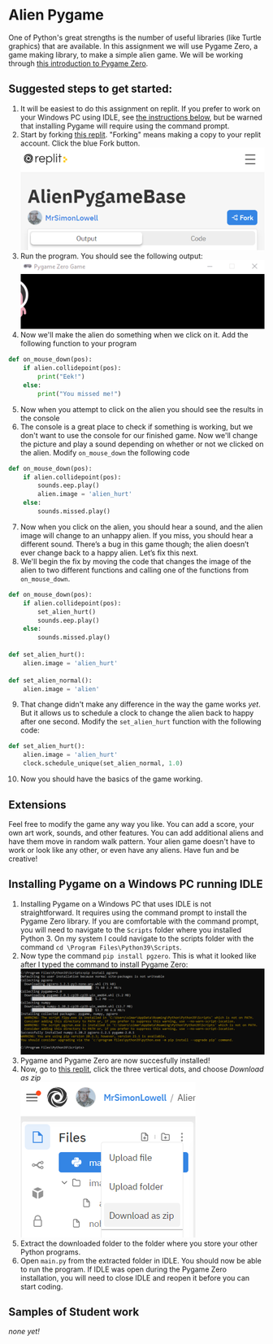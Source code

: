 Alien Pygame
===========
One of Python's great strengths is the number of useful libraries (like Turtle graphics) that are available. In this assignment we will use Pygame Zero, a game making library, to make a simple alien game. We will be working through [this introduction to Pygame Zero](https://pygame-zero.readthedocs.io/en/stable/introduction.html).

Suggested steps to get started:
---------------------------------
1. It will be easiest to do this assignment on replit. If you prefer to work on your Windows PC using IDLE, see [the instructions below](#installing-pygame-on-a-windows-pc-running-idle), but be warned that installing Pygame will require using the command prompt. 
2. Start by forking [this replit](https://replit.com/@MrSimonLowell/AlienPygameBase). "Forking" means making a copy to your replit account. Click the blue Fork button.   
![](ForkButton.PNG)   
3. Run the program. You should see the following output:   
![](StartProgram.gif)    
4. Now we'll make the alien do something when we click on it. Add the following function to your program   
```python
def on_mouse_down(pos):
    if alien.collidepoint(pos):
        print("Eek!")
    else:
        print("You missed me!")
``` 
5. Now when you attempt to click on the alien you should see the results in the console
6. The console is a great place to check if something is working, but we don't want to use the console for our finished game. Now we'll change the picture and play a sound depending on whether or not we clicked on the alien. Modify `on_mouse_down` the following code
```python
def on_mouse_down(pos):
    if alien.collidepoint(pos):
        sounds.eep.play()
        alien.image = 'alien_hurt'
    else:
        sounds.missed.play()
```
7. Now when you click on the alien, you should hear a sound, and the alien image will change to an unhappy alien. If you miss, you should hear a different sound. There’s a bug in this game though; the alien doesn’t ever change back to a happy alien. Let’s fix this next.
8. We'll begin the fix by moving the code that changes the image of the alien to two different functions and calling one of the functions from `on_mouse_down`.
```python
def on_mouse_down(pos):
    if alien.collidepoint(pos):
        set_alien_hurt()
        sounds.eep.play()
    else:
        sounds.missed.play()
        
def set_alien_hurt():
    alien.image = 'alien_hurt'

def set_alien_normal():
    alien.image = 'alien'
```
9. That change didn't make any difference in the way the game works *yet*. But it allows us to schedule a clock to change the alien back to happy after one second. Modify the `set_alien_hurt` function with the following code:
```python
def set_alien_hurt():
    alien.image = 'alien_hurt'
    clock.schedule_unique(set_alien_normal, 1.0)
```
10. Now you should have the basics of the game working.

Extensions
----------------------------------------------
Feel free to modify the game any way you like. You can add a score, your own art work, sounds, and other features. You can add additional aliens and have them move in random walk pattern. Your alien game doesn't have to work or look like any other, or even have any aliens. Have fun and be creative!

Installing Pygame on a Windows PC running IDLE
----------------------------------------------
1. Installing Pygame on a Windows PC that uses IDLE is not straightforward. It requires using the command prompt to install the Pygame Zero library. If you are comfortable with the command prompt, you will need to navigate to the `Scripts` folder where you installed Python 3. On my system I could navigate to the scripts folder with the command `cd \Program Files\Python39\Scripts`.
2. Now type the command `pip install pgzero`. This is what it looked like after I typed the command to install Pygame Zero:   
   ![](InstallingPgzeroWindows.PNG)
4. Pygame and Pygame Zero are now succesfully installed!
5. Now, go to [this replit](https://replit.com/@MrSimonLowell/AlienPygameBase), click the three vertical dots, and choose *Download as zip*   
![](DownloadAsZip.PNG)   
6. Extract the downloaded folder to the folder where you store your other Python programs.
7. Open `main.py` from the extracted folder in IDLE. You should now be able to run the program. If IDLE was open during the Pygame Zero installation, you will need to close IDLE and reopen it before you can start coding.  

Samples of Student work
-----------------------
*none yet!*
